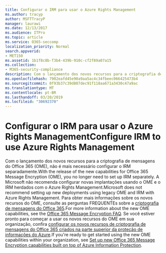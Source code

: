 ```yaml
---
title: Configurar o IRM para usar o Azure Rights Management
ms.author: tracyp
author: MSFTTracyP
manager: laurawi
ms.date: 12/13/2017
ms.audience: ITPro
ms.topic: article
ms.service: O365-seccomp
localization_priority: Normal
search.appverid:
- MET150
ms.assetid: 1b1f8c8b-f3b4-439b-910c-cf2f89a07a15
ms.collection:
- M365-security-compliance
description: Com o lançamento dos novos recursos para a criptografia de mensagens do Office 365 (OME), não é mais necessário configurar o IRM separadamente. A Microsoft não recomenda configurar novas implantações usando o OME e o IRM herdados com o Azure Rights Management. Para obter mais informações sobre os novos recursos do OME, consulte as perguntas FREQUENTEs sobre a criptografia de mensagens do Office 365. Se você estiver pronto para começar a usar os novos recursos do OME em sua organização, confira configurar os novos recursos de criptografia de mensagens do Office 365 criados na parte superior da proteção de informações do Azure.
ms.openlocfilehash: 7902eafd45e90a9aa5ac4c34fbeec066425473b4
ms.sourcegitcommit: 0f93b37c39d807dec91f118aa671a3430c47a9ac
ms.translationtype: MT
ms.contentlocale: pt-BR
ms.lasthandoff: 03/20/2019
ms.locfileid: "30692370"
---
```

# <a name="configure-irm-to-use-azure-rights-management"></a><span data-ttu-id="3065b-106">Configurar o IRM para usar o Azure Rights Management</span><span class="sxs-lookup"><span data-stu-id="3065b-106">Configure IRM to use Azure Rights Management</span></span>

<span data-ttu-id="3065b-107">Com o lançamento dos novos recursos para a criptografia de mensagens do Office 365 (OME), não é mais necessário configurar o IRM separadamente.</span><span class="sxs-lookup"><span data-stu-id="3065b-107">With the release of the new capabilities for Office 365 Message Encryption (OME), you no longer need to set up IRM separately.</span></span> <span data-ttu-id="3065b-108">A Microsoft não recomenda configurar novas implantações usando o OME e o IRM herdados com o Azure Rights Management.</span><span class="sxs-lookup"><span data-stu-id="3065b-108">Microsoft does not recommend setting up new deployments using legacy OME and IRM with Azure Rights Management.</span></span> <span data-ttu-id="3065b-109">Para obter mais informações sobre os novos recursos do OME, consulte as perguntas FREQUENTEs sobre a [criptografia de mensagens do Office 365](https://support.office.com/article/0432dce9-d9b6-4e73-8a13-4a932eb0081e).</span><span class="sxs-lookup"><span data-stu-id="3065b-109">For more information about the new OME capabilities, see the [Office 365 Message Encryption FAQ](https://support.office.com/article/0432dce9-d9b6-4e73-8a13-4a932eb0081e).</span></span> <span data-ttu-id="3065b-110">Se você estiver pronto para começar a usar os novos recursos do OME em sua organização, confira [configurar os novos recursos de criptografia de mensagens do Office 365 criados na parte superior da proteção de informações do Azure](https://support.office.com/article/7ff0c040-b25c-4378-9904-b1b50210d00e).</span><span class="sxs-lookup"><span data-stu-id="3065b-110">If you're ready to get started using the new OME capabilities within your organization, see [Set up new Office 365 Message Encryption capabilities built on top of Azure Information Protection](https://support.office.com/article/7ff0c040-b25c-4378-9904-b1b50210d00e).</span></span>
  

